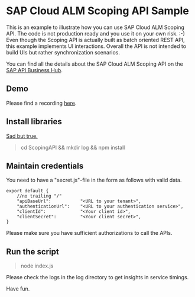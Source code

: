 # SAP Cloud ALM Scoping API Sample

This is an example to illustrate how you can use SAP Cloud ALM Scoping API. The code is not production ready and you use it on your own risk. :-)
Even though the Scoping API is actually built as batch oriented REST API, this example implements UI interactions. Overall the API is not intended to build UIs but rather synchronization scenarios.

You can find all the details about the SAP Cloud ALM Scoping API on the [SAP API Business Hub](https://api.sap.com/api/CALM_PM/overview).

## Demo

Please find a recording [here](recording/2022-09-14_11-49-53.mp4).
## Install libraries

[Sad but true.](https://www.monkeyuser.com/2017/npm-delivery/)

> cd ScopingAPI && mkdir log && npm install

## Maintain credentials

You need to have a "secret.js"-file in the form as follows with valid data.

```
export default {
    //no trailing "/"
    "apiBaseUrl":           "<URL to your tenant>", 
    "authenticationUrl":    "<URL to your authentication service>",
    "clientId":             "<Your client id>",
    "clientSecret":         "<Your client secret>",
}
```
Please make sure you have sufficient authorizations to call the APIs. 

## Run the script

> node index.js

Please check the logs in the log directory to get insights in service timings.

Have fun.